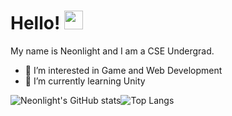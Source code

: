 # Hello! <img src="https://raw.githubusercontent.com/MartinHeinz/MartinHeinz/master/wave.gif" width="30px">
My name is Neonlight and I am a CSE Undergrad.
- 👀 I’m interested in Game and Web Development
- 🌱 I’m currently learning Unity

![Neonlight's GitHub stats](https://github-readme-stats.vercel.app/api?username=Samyukta&show_icons=true&theme=midnight-purple)![Top Langs](https://github-readme-stats.vercel.app/api/top-langs/?username=Samyukta&show_icons=true&theme=midnight-purple)
